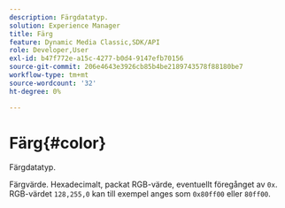 ```yaml
---
description: Färgdatatyp.
solution: Experience Manager
title: Färg
feature: Dynamic Media Classic,SDK/API
role: Developer,User
exl-id: b47f772e-a15c-4277-b0d4-9147efb70156
source-git-commit: 206e4643e3926cb85b4be2189743578f88180be7
workflow-type: tm+mt
source-wordcount: '32'
ht-degree: 0%

---
```


# Färg{#color}

Färgdatatyp.

Färgvärde. Hexadecimalt, packat RGB-värde, eventuellt föregånget av `0x`. RGB-värdet `128,255,0` kan till exempel anges som `0x80ff00` eller `80ff00`.
